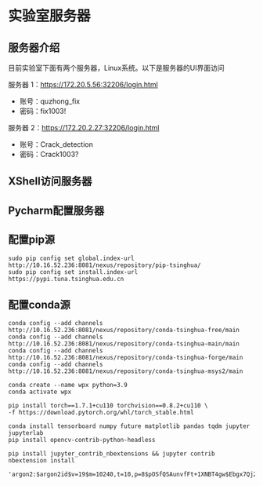# 实验室服务器

## 服务器介绍

目前实验室下面有两个服务器，Linux系统。以下是服务器的UI界面访问

服务器 1：https://172.20.5.56:32206/login.html

* 账号：quzhong_fix
* 密码：fix1003!

服务器 2：https://172.20.2.27:32206/login.html

* 账号：Crack_detection
* 密码：Crack1003?

## XShell访问服务器



## Pycharm配置服务器



## 配置pip源

```shell
sudo pip config set global.index-url http://10.16.52.236:8081/nexus/repository/pip-tsinghua/
sudo pip config set install.index-url https://pypi.tuna.tsinghua.edu.cn
```



## 配置conda源

```shell
conda config --add channels http://10.16.52.236:8081/nexus/repository/conda-tsinghua-free/main
conda config --add channels http://10.16.52.236:8081/nexus/repository/conda-tsinghua-main/main
conda config --add channels http://10.16.52.236:8081/nexus/repository/conda-tsinghua-forge/main
conda config --add channels http://10.16.52.236:8081/nexus/repository/conda-tsinghua-msys2/main
```



```shell
conda create --name wpx python=3.9
conda activate wpx

pip install torch==1.7.1+cu110 torchvision==0.8.2+cu110 \
-f https://download.pytorch.org/whl/torch_stable.html

conda install tensorboard numpy future matplotlib pandas tqdm jupyter jupyterlab
pip install opencv-contrib-python-headless

pip install jupyter_contrib_nbextensions && jupyter contrib nbextension install

'argon2:$argon2id$v=19$m=10240,t=10,p=8$pOSfQSAunvfFt+1XNBT4gw$Ebgx7Qj2omPWDSVX06pVQkCHmcb7tFsB40GLLnILn2A'
```

